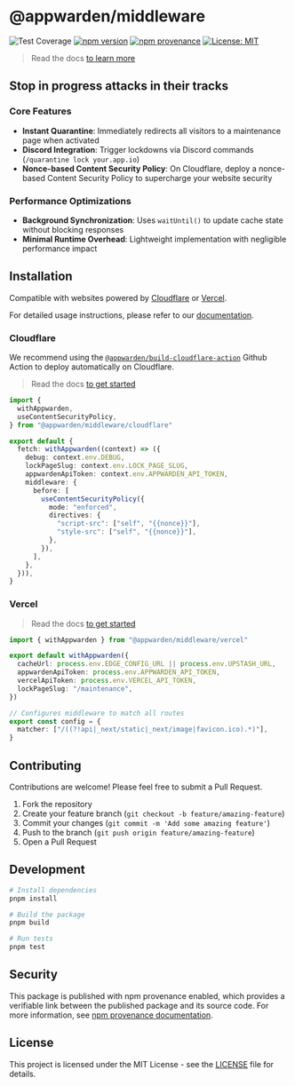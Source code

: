 # @appwarden/middleware

![Test Coverage](https://img.shields.io/badge/coverage-97.58%25-brightgreen)
[![npm version](https://img.shields.io/npm/v/@appwarden/middleware.svg)](https://www.npmjs.com/package/@appwarden/middleware)
[![npm provenance](https://img.shields.io/badge/npm-provenance-green)](https://docs.npmjs.com/generating-provenance-statements)
[![License: MIT](https://img.shields.io/badge/License-MIT-blue.svg)](https://opensource.org/licenses/MIT)

> Read the docs [to learn more](https://appwarden.io/docs)

## Stop in progress attacks in their tracks

### Core Features

- **Instant Quarantine**: Immediately redirects all visitors to a maintenance page when activated
- **Discord Integration**: Trigger lockdowns via Discord commands (`/quarantine lock your.app.io`)
- **Nonce-based Content Security Policy**: On Cloudflare, deploy a nonce-based Content Security Policy to supercharge your website security

### Performance Optimizations

- **Background Synchronization**: Uses `waitUntil()` to update cache state without blocking responses
- **Minimal Runtime Overhead**: Lightweight implementation with negligible performance impact

## Installation

Compatible with websites powered by [Cloudflare](https://developers.cloudflare.com/pages/) or [Vercel](https://vercel.com).

For detailed usage instructions, please refer to our [documentation](https://appwarden.io/docs).

### Cloudflare

We recommend using the [`@appwarden/build-cloudflare-action`](https://github.com/appwarden/build-cloudflare-action) Github Action to deploy automatically on Cloudflare.

> Read the docs [to get started](https://appwarden.io/docs/guides/cloudflare-integration)

```typescript
import {
  withAppwarden,
  useContentSecurityPolicy,
} from "@appwarden/middleware/cloudflare"

export default {
  fetch: withAppwarden((context) => ({
    debug: context.env.DEBUG,
    lockPageSlug: context.env.LOCK_PAGE_SLUG,
    appwardenApiToken: context.env.APPWARDEN_API_TOKEN,
    middleware: {
      before: [
        useContentSecurityPolicy({
          mode: "enforced",
          directives: {
            "script-src": ["self", "{{nonce}}"],
            "style-src": ["self", "{{nonce}}"],
          },
        }),
      ],
    },
  })),
}
```

### Vercel

> Read the docs [to get started](https://appwarden.io/docs/guides/vercel-integration)

```typescript
import { withAppwarden } from "@appwarden/middleware/vercel"

export default withAppwarden({
  cacheUrl: process.env.EDGE_CONFIG_URL || process.env.UPSTASH_URL,
  appwardenApiToken: process.env.APPWARDEN_API_TOKEN,
  vercelApiToken: process.env.VERCEL_API_TOKEN,
  lockPageSlug: "/maintenance",
})

// Configures middleware to match all routes
export const config = {
  matcher: ["/((?!api|_next/static|_next/image|favicon.ico).*)"],
}
```

## Contributing

Contributions are welcome! Please feel free to submit a Pull Request.

1. Fork the repository
2. Create your feature branch (`git checkout -b feature/amazing-feature`)
3. Commit your changes (`git commit -m 'Add some amazing feature'`)
4. Push to the branch (`git push origin feature/amazing-feature`)
5. Open a Pull Request

## Development

```bash
# Install dependencies
pnpm install

# Build the package
pnpm build

# Run tests
pnpm test
```

## Security

This package is published with npm provenance enabled, which provides a verifiable link between the published package and its source code. For more information, see [npm provenance documentation](https://docs.npmjs.com/generating-provenance-statements).

## License

This project is licensed under the MIT License - see the [LICENSE](LICENSE) file for details.

